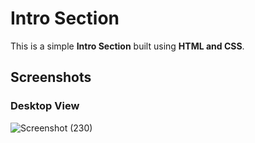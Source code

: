 # Intro Section

This is a simple **Intro Section** built using **HTML and CSS**.

## Screenshots

### **Desktop View**
![Screenshot (230)](https://github.com/user-attachments/assets/83ad1abd-ebec-4835-8ede-fd47edc40da9)

